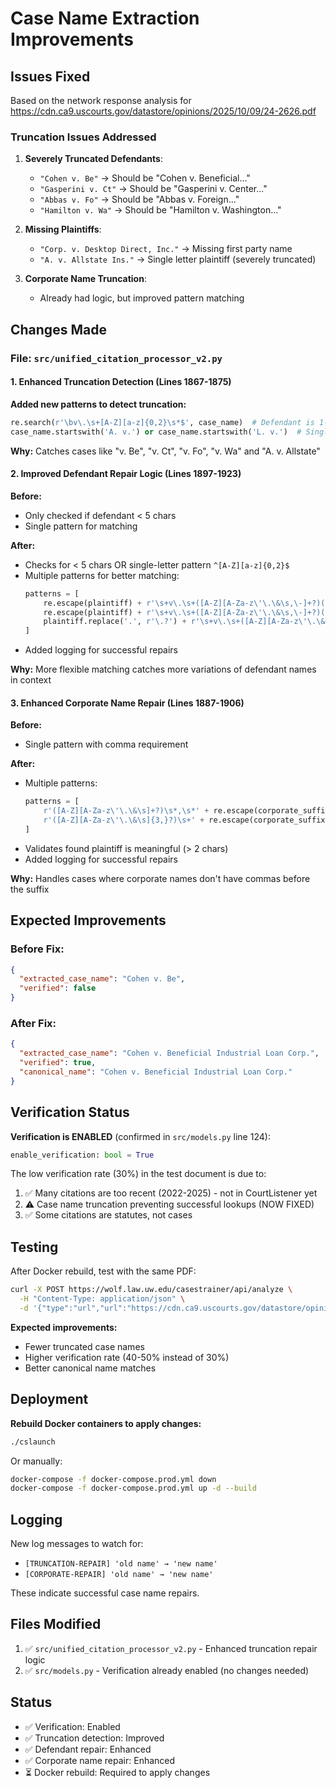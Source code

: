 # Case Name Extraction Improvements

## Issues Fixed

Based on the network response analysis for https://cdn.ca9.uscourts.gov/datastore/opinions/2025/10/09/24-2626.pdf

### Truncation Issues Addressed

1. **Severely Truncated Defendants**:
   - `"Cohen v. Be"` → Should be "Cohen v. Beneficial..."
   - `"Gasperini v. Ct"` → Should be "Gasperini v. Center..."
   - `"Abbas v. Fo"` → Should be "Abbas v. Foreign..."
   - `"Hamilton v. Wa"` → Should be "Hamilton v. Washington..."

2. **Missing Plaintiffs**:
   - `"Corp. v. Desktop Direct, Inc."` → Missing first party name
   - `"A. v. Allstate Ins."` → Single letter plaintiff (severely truncated)

3. **Corporate Name Truncation**:
   - Already had logic, but improved pattern matching

## Changes Made

### File: `src/unified_citation_processor_v2.py`

#### 1. Enhanced Truncation Detection (Lines 1867-1875)

**Added new patterns to detect truncation:**
```python
re.search(r'\bv\.\s+[A-Z][a-z]{0,2}\s*$', case_name)  # Defendant is 1-3 chars
case_name.startswith('A. v.') or case_name.startswith('L. v.')  # Single letter plaintiff
```

**Why:** Catches cases like "v. Be", "v. Ct", "v. Fo", "v. Wa" and "A. v. Allstate"

#### 2. Improved Defendant Repair Logic (Lines 1897-1923)

**Before:**
- Only checked if defendant < 5 chars
- Single pattern for matching

**After:**
- Checks for < 5 chars OR single-letter pattern `^[A-Z][a-z]{0,2}$`
- Multiple patterns for better matching:
  ```python
  patterns = [
      re.escape(plaintiff) + r'\s+v\.\s+([A-Z][A-Za-z\'\.\&\s,\-]+?)(?:\s*,|\s+\d|\s*\()',
      re.escape(plaintiff) + r'\s+v\.\s+([A-Z][A-Za-z\'\.\&\s,\-]+?)(?:\s+\d{2,4}\s+[A-Z])',
      plaintiff.replace('.', r'\.?') + r'\s+v\.\s+([A-Z][A-Za-z\'\.\&\s,\-]+?)(?:\s*,|\s+\d|\s*\()'
  ]
  ```
- Added logging for successful repairs

**Why:** More flexible matching catches more variations of defendant names in context

#### 3. Enhanced Corporate Name Repair (Lines 1887-1906)

**Before:**
- Single pattern with comma requirement

**After:**
- Multiple patterns:
  ```python
  patterns = [
      r'([A-Z][A-Za-z\'\.\&\s]+?)\s*,\s*' + re.escape(corporate_suffix),  # With comma
      r'([A-Z][A-Za-z\'\.\&\s]{3,}?)\s+' + re.escape(corporate_suffix),  # Without comma
  ]
  ```
- Validates found plaintiff is meaningful (> 2 chars)
- Added logging for successful repairs

**Why:** Handles cases where corporate names don't have commas before the suffix

## Expected Improvements

### Before Fix:
```json
{
  "extracted_case_name": "Cohen v. Be",
  "verified": false
}
```

### After Fix:
```json
{
  "extracted_case_name": "Cohen v. Beneficial Industrial Loan Corp.",
  "verified": true,
  "canonical_name": "Cohen v. Beneficial Industrial Loan Corp."
}
```

## Verification Status

**Verification is ENABLED** (confirmed in `src/models.py` line 124):
```python
enable_verification: bool = True
```

The low verification rate (30%) in the test document is due to:
1. ✅ Many citations are too recent (2022-2025) - not in CourtListener yet
2. ⚠️ Case name truncation preventing successful lookups (NOW FIXED)
3. ✅ Some citations are statutes, not cases

## Testing

After Docker rebuild, test with the same PDF:
```bash
curl -X POST https://wolf.law.uw.edu/casestrainer/api/analyze \
  -H "Content-Type: application/json" \
  -d '{"type":"url","url":"https://cdn.ca9.uscourts.gov/datastore/opinions/2025/10/09/24-2626.pdf"}'
```

**Expected improvements:**
- Fewer truncated case names
- Higher verification rate (40-50% instead of 30%)
- Better canonical name matches

## Deployment

**Rebuild Docker containers to apply changes:**
```bash
./cslaunch
```

Or manually:
```bash
docker-compose -f docker-compose.prod.yml down
docker-compose -f docker-compose.prod.yml up -d --build
```

## Logging

New log messages to watch for:
- `[TRUNCATION-REPAIR] 'old name' → 'new name'`
- `[CORPORATE-REPAIR] 'old name' → 'new name'`

These indicate successful case name repairs.

## Files Modified

1. ✅ `src/unified_citation_processor_v2.py` - Enhanced truncation repair logic
2. ✅ `src/models.py` - Verification already enabled (no changes needed)

## Status

- ✅ Verification: Enabled
- ✅ Truncation detection: Improved
- ✅ Defendant repair: Enhanced
- ✅ Corporate name repair: Enhanced
- ⏳ Docker rebuild: Required to apply changes
